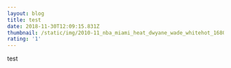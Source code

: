 ```yaml
---
layout: blog
title: test
date: 2018-11-30T12:09:15.831Z
thumbnail: /static/img/2010-11_nba_miami_heat_dwyane_wade_whitehot_1680x1050.jpg
rating: '1'
---
```

test
